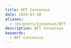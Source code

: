 ```yaml
---
title: BFT Consensus
date: 2024-07-30
aliases:
  - /en/posts/Consensus/BFT
description: BFT Consensus
keywords:
  - BFT Consensus
---
```


